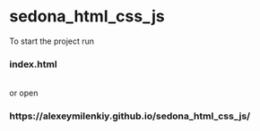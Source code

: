# sedona_html_css_js

To start the project run

<h3>index.html</h3><br>
or open

<h3>https://alexeymilenkiy.github.io/sedona_html_css_js/</h3>
